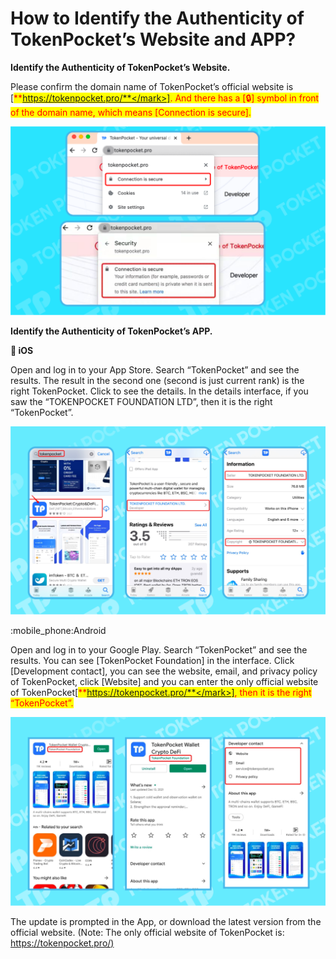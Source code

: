 # How to Identify the Authenticity of TokenPocket’s Website and APP?

**Identify the Authenticity of TokenPocket’s Website.**

Please confirm the domain name of TokenPocket’s official website is \[<mark style="color:red;">**https://tokenpocket.pro/**</mark>]. And there has a \[🔒] symbol in front of the domain name, which means \[Connection is secure].

![](<../../.gitbook/assets/image (44) (1).png>)

**Identify the Authenticity of TokenPocket’s APP.**

&#x20;**🍎 iOS**

Open and log in to your App Store. Search “TokenPocket” and see the results. The result in the second one (second is just current rank) is the right TokenPocket. Click to see the details. In the details interface,  if you saw the “TOKENPOCKET FOUNDATION LTD”, then it is the right “TokenPocket”.

![](<../../.gitbook/assets/image (41).png>)

:mobile\_phone:Android

Open and log in to your Google Play. Search “TokenPocket” and see the results. You can see \[TokenPocket Foundation] in the interface. Click \[Development contact], you can see the website, email,  and privacy policy of TokenPocket, click \[Website] and you can enter the only official website of TokenPocket\[<mark style="color:red;">**https://tokenpocket.pro/**</mark>], then it is the right “TokenPocket”.&#x20;

![](<../../.gitbook/assets/image (55).png>)

The update is prompted in the App, or download the latest version from the official website. (Note: The only official website of TokenPocket is: [https://tokenpocket.pro/)](https://tokenpocket.pro/\))
